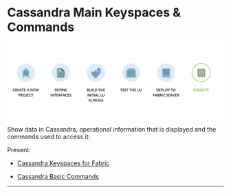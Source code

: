 # Cassandra Main Keyspaces & Commands 

![](/academy/Training_Level_1/04_fabric_runtime/images/fabric_execute_04.png)

Show data in Cassandra, operational information that is displayed and the commands used to access it:

Present:

-  [Cassandra Keyspaces for Fabric](/articles/02_fabric_architecture/06_cassandra_keyspaces_for_fabric.md)

-  [Cassandra Basic Commands](/articles/02_fabric_architecture/07_cassandra_basic_commands.md)



------
